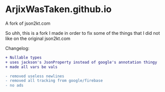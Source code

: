 # ArjixWasTaken.github.io
A fork of json2kt.com

So uhh, this is a fork I made in order to fix some of the things that I did not like on the original json2kt.com


Changelog:

```diff
+ Nullable types
+ uses jackson's JsonProperty instead of google's annotation thingy
+ made all vars be vals

- removed useless newlines
- removed all tracking from google/firebase
- no ads
```
